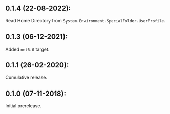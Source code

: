 ## 0.1.4 (22-08-2022):

Read Home Directory from `System.Environment.SpecialFolder.UserProfile`.

## 0.1.3 (06-12-2021):

Added `net6.0` target.

## 0.1.1 (26-02-2020):

Cumulative release.

## 0.1.0 (07-11-2018):

Initial prerelease.